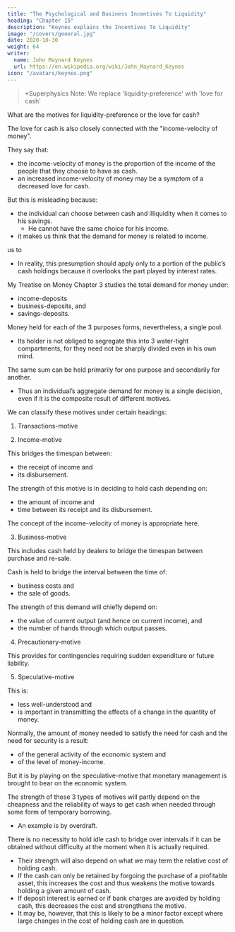 ```yaml
---
title: "The Psychological and Business Incentives To Liquidity"
heading: "Chapter 15"
description: "Keynes explains the Incentives To Liquidity"
image: "/covers/general.jpg"
date: 2020-10-30
weight: 64
writer:
  name: John Maynard Keynes
  url: https://en.wikipedia.org/wiki/John_Maynard_Keynes
icon: "/avatars/keynes.png"
---
```



> *Superphysics Note: We replace 'liquidity-preference' with 'love for cash'


What are the motives for liquidity-preference or the love for cash?

<!-- This is the same as what was discussed in the Demand for Money. -->

The love for cash is also closely connected with the "income-velocity of money".

They say that:
- the income-velocity of money is the proportion of the income of the people that they choose to have as cash.
- an increased income-velocity of money may be a symptom of a decreased love for cash.

But this is misleading because:
- the individual can choose between cash and illiquidity when it comes to his savings. 
  - He cannot have the same choice for his income. 
- it makes us think that the demand for money is related to income.
<!-- The term “income-velocity of money” misleads --> us to 
  - In reality, this presumption should apply only to a portion of the public’s cash holdings because it overlooks the part played by interest rates.

My Treatise on Money Chapter 3 studies the total demand for money under:
- income-deposits
- business-deposits, and
- savings-deposits.

Money held for each of the 3 purposes forms, nevertheless, a single pool. 
- Its holder is not obliged to segregate this into 3 water-tight compartments, for they need not be sharply divided even in his own mind. 

The same sum can be held primarily for one purpose and secondarily for another. 
- Thus an individual’s aggregate demand for money is a single decision, even if it is the composite result of different motives.

We can classify these motives under certain headings:

<!-- 1. Income-deposits and business-deposits
2. Savings-deposits.

These are: -->

1. Transactions-motive

2. Income-motive

This bridges the timespan between:
- the receipt of income and
- its disbursement. 

The strength of this motive is in deciding to hold cash depending on:
- the amount of income and
- time between its receipt and its disbursement. 

The concept of the income-velocity of money is appropriate here.

3. Business-motive

This includes cash held by dealers to bridge the timespan between purchase and re-sale. 

Cash is held to bridge the interval between the time of:
- business costs and
- the sale of goods. 

The strength of this demand will chiefly depend on:
- the value of current output (and hence on current income), and
- the number of hands through which output passes.


4. Precautionary-motive

This provides for contingencies requiring sudden expenditure or future liability.


5. Speculative-motive

This is:
- less well-understood and
- is important in transmitting the effects of a change in the quantity of money. 

Normally, the amount of money needed to satisfy the need for cash and the need for security is a result:
- of the general activity of the economic system and
- of the level of money-income. 

But it is by playing on the speculative-motive that monetary management is brought to bear on the economic system.

The strength of these 3 types of motives will partly depend on the cheapness and the reliability of ways to get cash when needed through some form of temporary borrowing. 
- An example is by overdraft.

There is no necessity to hold idle cash to bridge over intervals if it can be obtained without difficulty at the moment when it is actually required.
- Their strength will also depend on what we may term the relative cost of holding cash.
- If the cash can only be retained by forgoing the purchase of a profitable asset, this increases the cost and thus weakens the motive towards holding a given amount of cash.
- If deposit interest is earned or if bank charges are avoided by holding cash, this decreases the cost and strengthens the motive.
- It may be, however, that this is likely to be a minor factor except where large changes in the cost of holding cash are in question.


